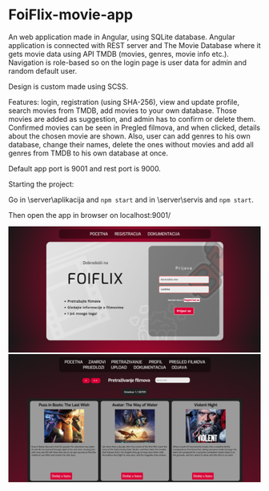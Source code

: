 # FoiFlix-movie-app

An web application made in Angular, using SQLite database. Angular application is connected with REST server and The Movie Database where it gets movie data using API TMDB (movies, genres, movie info etc.).
Navigation is role-based so on the login page is user data for admin and random default user.

Design is custom made using SCSS.

Features: login, registration (using SHA-256), view and update profile, search movies from TMDB, add movies to your own database. Those movies are added as suggestion, and admin has to confirm or delete them. Confirmed movies can be seen in Pregled filmova, and when clicked, details about the chosen movie are shown.
Also, user can add genres to his own database, change their names, delete the ones without movies and add all genres from TMDB to his own database at once. 

Default app port is 9001 and rest port is 9000.

Starting the project:

Go in \server\aplikacija and `npm start` and in \server\servis and `npm start`.

Then open the app in browser on localhost:9001/

<img src="https://github.com/CroAnna/FoiFlix-movie-app/blob/master/screenshots/screenshot_login.png" alt="login-screenshot"/>
<img src="https://github.com/CroAnna/FoiFlix-movie-app/blob/master/screenshots/screenshot_search_movies.png"/>

